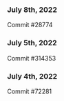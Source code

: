 ### July 8th, 2022

Commit #28774

### July 5th, 2022

Commit #314353


### July 4th, 2022

Commit #72281
